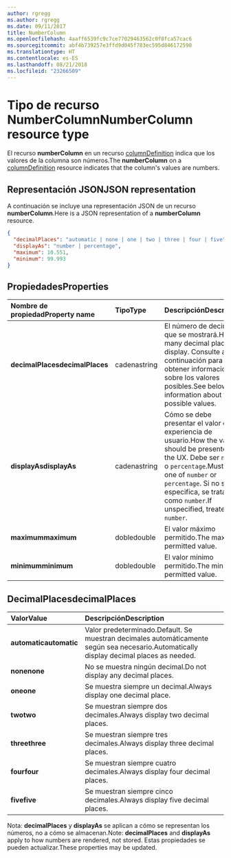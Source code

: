 ```yaml
---
author: rgregg
ms.author: rgregg
ms.date: 09/11/2017
title: NumberColumn
ms.openlocfilehash: 4aaff6539fc9c7ce77029463562c0f8fca57cac6
ms.sourcegitcommit: abf4b739257e3ffd9d045f783ec595d846172590
ms.translationtype: HT
ms.contentlocale: es-ES
ms.lasthandoff: 08/21/2018
ms.locfileid: "23266509"
---
```

# <a name="numbercolumn-resource-type"></a><span data-ttu-id="cc59b-102">Tipo de recurso NumberColumn</span><span class="sxs-lookup"><span data-stu-id="cc59b-102">NumberColumn resource type</span></span>

<span data-ttu-id="cc59b-103">El recurso **numberColumn** en un recurso [columnDefinition](columnDefinition.md) indica que los valores de la columna son números.</span><span class="sxs-lookup"><span data-stu-id="cc59b-103">The **numberColumn** on a [columnDefinition](columnDefinition.md) resource indicates that the column's values are numbers.</span></span>

## <a name="json-representation"></a><span data-ttu-id="cc59b-104">Representación JSON</span><span class="sxs-lookup"><span data-stu-id="cc59b-104">JSON representation</span></span>

<span data-ttu-id="cc59b-105">A continuación se incluye una representación JSON de un recurso **numberColumn**.</span><span class="sxs-lookup"><span data-stu-id="cc59b-105">Here is a JSON representation of a **numberColumn** resource.</span></span>
<!-- { "blockType": "resource", "@odata.type": "microsoft.graph.numberColumn" } -->

```json
{
  "decimalPlaces": "automatic | none | one | two | three | four | five",
  "displayAs": "number | percentage",
  "maximum": 10.551,
  "minimum": 99.993
}
```

## <a name="properties"></a><span data-ttu-id="cc59b-106">Propiedades</span><span class="sxs-lookup"><span data-stu-id="cc59b-106">Properties</span></span>

| <span data-ttu-id="cc59b-107">Nombre de propiedad</span><span class="sxs-lookup"><span data-stu-id="cc59b-107">Property name</span></span>      | <span data-ttu-id="cc59b-108">Tipo</span><span class="sxs-lookup"><span data-stu-id="cc59b-108">Type</span></span>   | <span data-ttu-id="cc59b-109">Descripción</span><span class="sxs-lookup"><span data-stu-id="cc59b-109">Description</span></span>
|:-------------------|:-------|:-----------------------------------------------
| <span data-ttu-id="cc59b-110">**decimalPlaces**</span><span class="sxs-lookup"><span data-stu-id="cc59b-110">**decimalPlaces**</span></span>  | <span data-ttu-id="cc59b-111">cadena</span><span class="sxs-lookup"><span data-stu-id="cc59b-111">string</span></span> | <span data-ttu-id="cc59b-112">El número de decimales que se mostrará.</span><span class="sxs-lookup"><span data-stu-id="cc59b-112">How many decimal places to display.</span></span> <span data-ttu-id="cc59b-113">Consulte a continuación para obtener información sobre los valores posibles.</span><span class="sxs-lookup"><span data-stu-id="cc59b-113">See below for information about the possible values.</span></span>
| <span data-ttu-id="cc59b-114">**displayAs**</span><span class="sxs-lookup"><span data-stu-id="cc59b-114">**displayAs**</span></span>      | <span data-ttu-id="cc59b-115">cadena</span><span class="sxs-lookup"><span data-stu-id="cc59b-115">string</span></span> | <span data-ttu-id="cc59b-116">Cómo se debe presentar el valor en la experiencia de usuario.</span><span class="sxs-lookup"><span data-stu-id="cc59b-116">How the value should be presented in the UX.</span></span> <span data-ttu-id="cc59b-117">Debe ser `number` o `percentage`.</span><span class="sxs-lookup"><span data-stu-id="cc59b-117">Must be one of `number` or `percentage`.</span></span> <span data-ttu-id="cc59b-118">Si no se especifica, se trata como `number`.</span><span class="sxs-lookup"><span data-stu-id="cc59b-118">If unspecified, treated as `number`.</span></span>
| <span data-ttu-id="cc59b-119">**maximum**</span><span class="sxs-lookup"><span data-stu-id="cc59b-119">**maximum**</span></span>        | <span data-ttu-id="cc59b-120">doble</span><span class="sxs-lookup"><span data-stu-id="cc59b-120">double</span></span> | <span data-ttu-id="cc59b-121">El valor máximo permitido.</span><span class="sxs-lookup"><span data-stu-id="cc59b-121">The maximum permitted value.</span></span>
| <span data-ttu-id="cc59b-122">**minimum**</span><span class="sxs-lookup"><span data-stu-id="cc59b-122">**minimum**</span></span>        | <span data-ttu-id="cc59b-123">doble</span><span class="sxs-lookup"><span data-stu-id="cc59b-123">double</span></span> | <span data-ttu-id="cc59b-124">El valor mínimo permitido.</span><span class="sxs-lookup"><span data-stu-id="cc59b-124">The minimum permitted value.</span></span>

## <a name="decimalplaces"></a><span data-ttu-id="cc59b-125">DecimalPlaces</span><span class="sxs-lookup"><span data-stu-id="cc59b-125">decimalPlaces</span></span>

| <span data-ttu-id="cc59b-126">Valor</span><span class="sxs-lookup"><span data-stu-id="cc59b-126">Value</span></span>          | <span data-ttu-id="cc59b-127">Descripción</span><span class="sxs-lookup"><span data-stu-id="cc59b-127">Description</span></span>
|:---------------|:--------------------------------------------------------------
| <span data-ttu-id="cc59b-128">**automatic**</span><span class="sxs-lookup"><span data-stu-id="cc59b-128">**automatic**</span></span>  | <span data-ttu-id="cc59b-129">Valor predeterminado.</span><span class="sxs-lookup"><span data-stu-id="cc59b-129">Default.</span></span> <span data-ttu-id="cc59b-130">Se muestran decimales automáticamente según sea necesario.</span><span class="sxs-lookup"><span data-stu-id="cc59b-130">Automatically display decimal places as needed.</span></span>
| <span data-ttu-id="cc59b-131">**none**</span><span class="sxs-lookup"><span data-stu-id="cc59b-131">**none**</span></span>       | <span data-ttu-id="cc59b-132">No se muestra ningún decimal.</span><span class="sxs-lookup"><span data-stu-id="cc59b-132">Do not display any decimal places.</span></span>
| <span data-ttu-id="cc59b-133">**one**</span><span class="sxs-lookup"><span data-stu-id="cc59b-133">**one**</span></span>        | <span data-ttu-id="cc59b-134">Se muestra siempre un decimal.</span><span class="sxs-lookup"><span data-stu-id="cc59b-134">Always display one decimal place.</span></span>
| <span data-ttu-id="cc59b-135">**two**</span><span class="sxs-lookup"><span data-stu-id="cc59b-135">**two**</span></span>        | <span data-ttu-id="cc59b-136">Se muestran siempre dos decimales.</span><span class="sxs-lookup"><span data-stu-id="cc59b-136">Always display two decimal places.</span></span>
| <span data-ttu-id="cc59b-137">**three**</span><span class="sxs-lookup"><span data-stu-id="cc59b-137">**three**</span></span>      | <span data-ttu-id="cc59b-138">Se muestran siempre tres decimales.</span><span class="sxs-lookup"><span data-stu-id="cc59b-138">Always display three decimal places.</span></span>
| <span data-ttu-id="cc59b-139">**four**</span><span class="sxs-lookup"><span data-stu-id="cc59b-139">**four**</span></span>       | <span data-ttu-id="cc59b-140">Se muestran siempre cuatro decimales.</span><span class="sxs-lookup"><span data-stu-id="cc59b-140">Always display four decimal places.</span></span>
| <span data-ttu-id="cc59b-141">**five**</span><span class="sxs-lookup"><span data-stu-id="cc59b-141">**five**</span></span>       | <span data-ttu-id="cc59b-142">Se muestran siempre cinco decimales.</span><span class="sxs-lookup"><span data-stu-id="cc59b-142">Always display five decimal places.</span></span>

<span data-ttu-id="cc59b-143">Nota: **decimalPlaces** y **displayAs** se aplican a cómo se representan los números, no a cómo se almacenan.</span><span class="sxs-lookup"><span data-stu-id="cc59b-143">Note: **decimalPlaces** and **displayAs** apply to how numbers are rendered, not stored.</span></span>
<span data-ttu-id="cc59b-144">Estas propiedades se pueden actualizar.</span><span class="sxs-lookup"><span data-stu-id="cc59b-144">These properties may be updated.</span></span>

<!-- {
  "type": "#page.annotation",
  "description": "",
  "keywords": "",
  "section": "documentation",
  "suppressions": [
    "Warning: /api-reference/v1.0/resources/numbercolumn.md:
      Found potential enums in resource example that weren't defined in a table:(automatic,none,one,two,three,four,five) are in resource, but () are in table",
    "Warning: /api-reference/v1.0/resources/numbercolumn.md:
      Found potential enums in resource example that weren't defined in a table:(number,percentage) are in resource, but () are in table"
  ],
  "tocPath": "Resources/NumberColumn"
} -->
